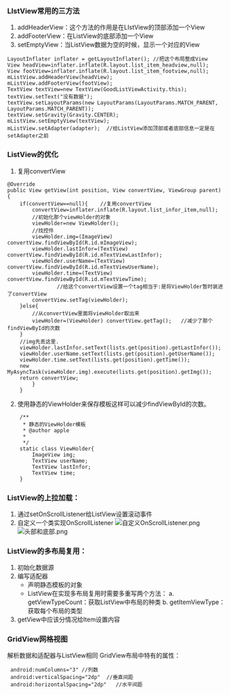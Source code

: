 ### LIstView常用的三方法
1. addHeaderView：这个方法的作用是在LIstView的顶部添加一个View
2. addFooterView：在ListView的底部添加一个View
3. setEmptyView：当ListView数据为空的时候，显示一个对应的View
```
LayoutInflater inflater = getLayoutInflater(); //把这个布局整成View
View headView=inflater.inflate(R.layout.list_item_headview,null);
View footView=inflater.inflate(R.layout.list_item_footview,null);
mListView.addHeaderView(headView);
mListView.addFooterView(footView);
TextView textView=new TextView(GoodListViewActivity.this);
textView.setText("没有数据");
textView.setLayoutParams(new LayoutParams(LayoutParams.MATCH_PARENT,
LayoutParams.MATCH_PARENT));
textView.setGravity(Gravity.CENTER);
mListView.setEmptyView(textView);
mListView.setAdapter(adapter);  //给ListView添加顶部或者底部信息一定是在 setAdapter之前
```
### ListView的优化
1. 复用convertView
```
@Override
public View getView(int position, View convertView, ViewGroup parent) {
	if(convertView==null){    //复用convertView
		convertView=inflater.inflate(R.layout.list_infor_item,null);
		//初始化那个viewHolder的对象
		viewHolder=new ViewHolder();
		//找控件
		viewHolder.img=(ImageView) convertView.findViewById(R.id.mImageView);
		viewHolder.lastInfor=(TextView) convertView.findViewById(R.id.mTextViewLastInfor);
		viewHolder.userName=(TextView) convertView.findViewById(R.id.mTextViewUserName);
		viewHolder.time=(TextView) convertView.findViewById(R.id.mTextViewTime);
				//给这个convertView设置一个tag相当于:是将ViewHolder暂时装进了convertView
		convertView.setTag(viewHolder);
	}else{
		//从convertView里面将viewHolder取出来
		viewHolder=(ViewHolder) convertView.getTag();   //减少了那个findViewById的次数
	}
	//img先丢这里.
	viewHolder.lastInfor.setText(lists.get(position).getLastInfor());
	viewHolder.userName.setText(lists.get(position).getUserName());
	viewHolder.time.setText(lists.get(position).getTime());
	new MyAsyncTask(viewHolder.img).execute(lists.get(position).getImg());
	return convertView;
		}
	}
```
2. 使用静态的ViewHolder来保存模板这样可以减少findViewById的次数。
```
	/**
	 * 静态的ViewHolder模板
	 * @author apple
	 *
	 */
	static class ViewHolder{
		ImageView img;
		TextView userName;
		TextView lastInfor;
		TextView time;
	}
```
### ListView的上拉加载：
1. 通过setOnScrollListener给ListView设置滚动事件
2. 自定义一个类实现OnScrollListener
![自定义OnScrollListener.png](https://upload-images.jianshu.io/upload_images/7156039-a1c638ee04fa8112.png?imageMogr2/auto-orient/strip%7CimageView2/2/w/1240)
![头部和底部.png](https://upload-images.jianshu.io/upload_images/7156039-e0e1ca5d25e912e1.png?imageMogr2/auto-orient/strip%7CimageView2/2/w/1240)
### ListView的多布局复用：
1. 初始化数据源
2. 编写适配器
    - 声明静态模板的对象
    - ListView在实现多布局复用时需要多重写两个方法：
      a. getViewTypeCount：获取ListView中布局的种类
      b. getItemViewType：获取每个布局的类型
3. getView中应该分情况给Item设置内容
### GridView网格视图
解析数据和适配器与ListView相同
GridView布局中特有的属性：
```
 android:numColumns="3"	//列数
 android:verticalSpacing="2dp"	//垂直间距
 android:horizontalSpacing="2dp"   //水平间距
```
